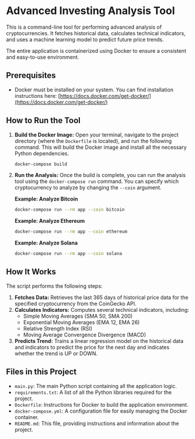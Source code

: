 # Advanced Investing Analysis Tool

This is a command-line tool for performing advanced analysis of cryptocurrencies. It fetches historical data, calculates technical indicators, and uses a machine learning model to predict future price trends.

The entire application is containerized using Docker to ensure a consistent and easy-to-use environment.

## Prerequisites

- Docker must be installed on your system. You can find installation instructions here: [https://docs.docker.com/get-docker/](https://docs.docker.com/get-docker/)

## How to Run the Tool

1.  **Build the Docker Image:**
    Open your terminal, navigate to the project directory (where the `Dockerfile` is located), and run the following command. This will build the Docker image and install all the necessary Python dependencies.
    ```bash
    docker-compose build
    ```

2.  **Run the Analysis:**
    Once the build is complete, you can run the analysis tool using the `docker-compose run` command. You can specify which cryptocurrency to analyze by changing the `--coin` argument.

    **Example: Analyze Bitcoin**
    ```bash
    docker-compose run --rm app --coin bitcoin
    ```

    **Example: Analyze Ethereum**
    ```bash
    docker-compose run --rm app --coin ethereum
    ```

    **Example: Analyze Solana**
    ```bash
    docker-compose run --rm app --coin solana
    ```

## How It Works

The script performs the following steps:
1.  **Fetches Data:** Retrieves the last 365 days of historical price data for the specified cryptocurrency from the CoinGecko API.
2.  **Calculates Indicators:** Computes several technical indicators, including:
    - Simple Moving Averages (SMA 50, SMA 200)
    - Exponential Moving Averages (EMA 12, EMA 26)
    - Relative Strength Index (RSI)
    - Moving Average Convergence Divergence (MACD)
3.  **Predicts Trend:** Trains a linear regression model on the historical data and indicators to predict the price for the next day and indicates whether the trend is UP or DOWN.

## Files in this Project

- `main.py`: The main Python script containing all the application logic.
- `requirements.txt`: A list of all the Python libraries required for the project.
- `Dockerfile`: Instructions for Docker to build the application environment.
- `docker-compose.yml`: A configuration file for easily managing the Docker container.
- `README.md`: This file, providing instructions and information about the project.